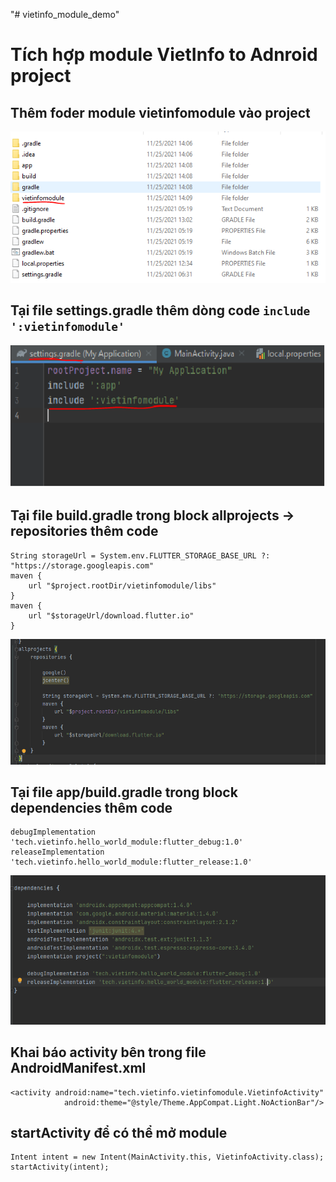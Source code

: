 "# vietinfo_module_demo" 
# Tích hợp module VietInfo to Adnroid project

## Thêm foder module **vietinfomodule** vào project
![alt tag](https://github.com/nmtruongloc806/vietinfo_module_demo/blob/main/images/1.png)

## Tại file settings.gradle thêm dòng code `include ':vietinfomodule'`

![alt tag](https://github.com/nmtruongloc806/vietinfo_module_demo/blob/main/images/2.png)

## Tại file build.gradle trong block allprojects -> repositories thêm code
```
String storageUrl = System.env.FLUTTER_STORAGE_BASE_URL ?: "https://storage.googleapis.com"
maven {
    url "$project.rootDir/vietinfomodule/libs"
}
maven {
    url "$storageUrl/download.flutter.io"
}
```

![alt tag](https://github.com/nmtruongloc806/vietinfo_module_demo/blob/main/images/3.png)
## Tại file app/build.gradle trong block dependencies thêm code
```
debugImplementation 'tech.vietinfo.hello_world_module:flutter_debug:1.0'
releaseImplementation 'tech.vietinfo.hello_world_module:flutter_release:1.0'
```
![alt tag](https://github.com/nmtruongloc806/vietinfo_module_demo/blob/main/images/4.png)
## Khai báo activity bên trong file AndroidManifest.xml
```
<activity android:name="tech.vietinfo.vietinfomodule.VietinfoActivity"
            android:theme="@style/Theme.AppCompat.Light.NoActionBar"/>
```
## startActivity để có thể mở module
```
Intent intent = new Intent(MainActivity.this, VietinfoActivity.class);
startActivity(intent);
```


